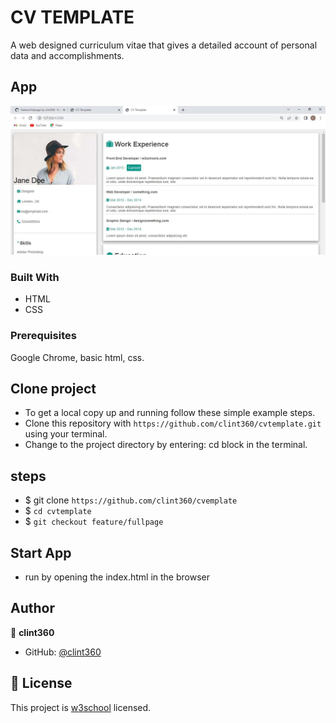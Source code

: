 # CV TEMPLATE

A web designed curriculum vitae that gives a detailed account of personal data and accomplishments.

## App

![CV](assets/images/capture.JPG)

### Built With

- HTML
- CSS

### Prerequisites

Google Chrome, basic html, css.
  
## Clone project

- To get a local copy up and running follow these simple example steps.
- Clone this repository with `https://github.com/clint360/cvtemplate.git` using your terminal.
- Change to the project directory by entering: cd block in the terminal.

## steps

- $ git clone `https://github.com/clint360/cvemplate`
- $ `cd cvtemplate`
- $ `git checkout feature/fullpage`

## Start App

- run by opening the index.html in the browser

## Author

👤 **clint360**

- GitHub: [@clint360](https://github.com/clint360)

## 📝 License

This project is [w3school](./LICENSE) licensed.

